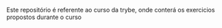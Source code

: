 Este repositório é referente ao curso da trybe, onde conterá os exercicios propostos durante o curso
